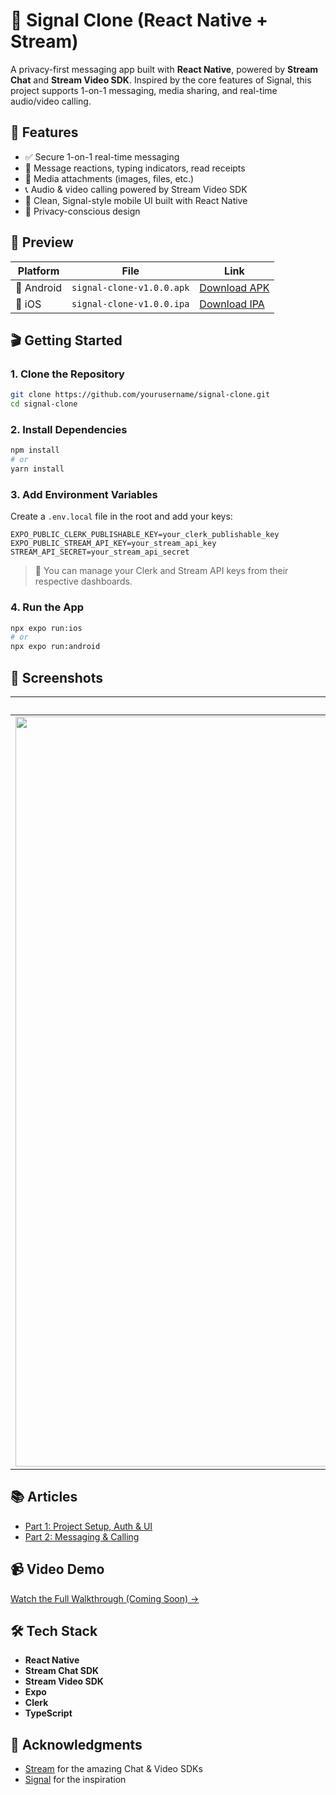 
# 📱 Signal Clone (React Native + Stream)

A privacy-first messaging app built with **React Native**, powered by **Stream Chat** and **Stream Video SDK**. Inspired by the core features of Signal, this project supports 1-on-1 messaging, media sharing, and real-time audio/video calling.

## 🔧 Features

- ✅ Secure 1-on-1 real-time messaging  
- 🧵 Message reactions, typing indicators, read receipts  
- 📎 Media attachments (images, files, etc.)  
- 📞 Audio & video calling powered by Stream Video SDK  
- 🎨 Clean, Signal-style mobile UI built with React Native  
- 🔐 Privacy-conscious design

## 🚀 Preview

| Platform   | File                      | Link              |
| ---------- | ------------------------- | ----------------- |
| 🤖 Android | `signal-clone-v1.0.0.apk` | [Download APK](https://github.com/TropicolX/signal-clone/releases/download/v1.0/signal-clone-v1.0.0.apk) |
| 🍏 iOS     | `signal-clone-v1.0.0.ipa` | [Download IPA](https://github.com/TropicolX/signal-clone/releases/download/v1.0/signal-clone-v1.0.0.ipa) |

## 🎬 Getting Started

### 1. Clone the Repository

```bash
git clone https://github.com/yourusername/signal-clone.git
cd signal-clone
````

### 2. Install Dependencies

```bash
npm install
# or
yarn install
```

### 3. Add Environment Variables

Create a `.env.local` file in the root and add your keys:

```env
EXPO_PUBLIC_CLERK_PUBLISHABLE_KEY=your_clerk_publishable_key
EXPO_PUBLIC_STREAM_API_KEY=your_stream_api_key
STREAM_API_SECRET=your_stream_api_secret
```

> 🔑 You can manage your Clerk and Stream API keys from their respective dashboards.

### 4. Run the App

```bash
npx expo run:ios
# or
npx expo run:android
```

## 📸 Screenshots

|         *Chat Screen*         |         *Call Screen*         |
| :---------------------------: | :---------------------------: |
| <img width="1440" height="1200" alt="image" src="https://github.com/user-attachments/assets/405ed51d-15be-4895-b272-f33ba8266e47" /> | <img width="1440" height="1200" alt="image" src="https://github.com/user-attachments/assets/328bead4-dcbe-42fd-a97c-f5749c96f5f2" /> |

## 📚 Articles

* [Part 1: Project Setup, Auth & UI](https://dev.to/tropicolx/build-a-signal-clone-with-react-native-and-stream-part-one-5a47)
* [Part 2: Messaging & Calling](https://dev.to/tropicolx/build-a-signal-clone-with-react-native-and-stream-part-two-1k3e)

## 📹 Video Demo

[Watch the Full Walkthrough (Coming Soon) →](link-to-your-video)

## 🛠️ Tech Stack

- **React Native**
- **Stream Chat SDK**
- **Stream Video SDK**
- **Expo**
- **Clerk**
- **TypeScript**

## 💬 Acknowledgments

* [Stream](https://getstream.io/chat/sdk/react-native/) for the amazing Chat & Video SDKs
* [Signal](https://signal.org) for the inspiration
